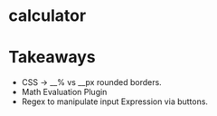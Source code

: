 # calculator

# Takeaways
 - CSS -> __% vs __px rounded borders.
 - Math Evaluation Plugin
 - Regex to manipulate input Expression via buttons.
 
